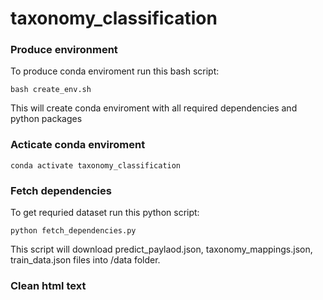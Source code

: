 # taxonomy_classification


### Produce environment
To produce conda enviroment run this bash script:

    bash create_env.sh 

This will create conda enviroment with all required dependencies and python packages

### Acticate conda enviroment

    conda activate taxonomy_classification

### Fetch dependencies
To get requried dataset run this python script:

    python fetch_dependencies.py
   
This script will download predict_paylaod.json, taxonomy_mappings.json, train_data.json files into /data folder.

### Clean html text




